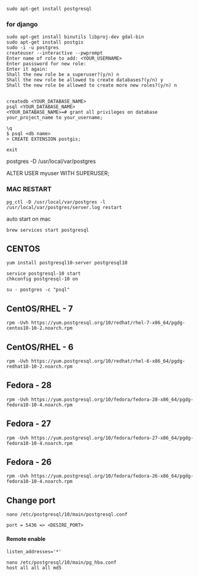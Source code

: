 ```
sudo apt-get install postgresql
```
### for django
```
sudo apt-get install binutils libproj-dev gdal-bin
sudo apt-get install postgis
sudo -i -u postgres
createuser --interactive --pwprompt
Enter name of role to add: <YOUR_USERNAME>
Enter passsword for new role:
Enter it again:
Shall the new role be a superuser?(y/n) n
Shall the new role be allowed to create databases?(y/n) y
Shall the new role be allowed to create more new roles?(y/n) n


createdb <YOUR_DATABASE_NAME>
psql <YOUR_DATABASE_NAME>
<YOUR_DATABASE_NAME>=# grant all privileges on database your_project_name to your_username;

\q
$ psql <db name>
> CREATE EXTENSION postgis;

exit
```
postgres -D /usr/local/var/postgres

ALTER USER myuser WITH SUPERUSER;

### MAC RESTART

```
pg_ctl -D /usr/local/var/postgres -l /usr/local/var/postgres/server.log restart
```

auto start on mac

```
brew services start postgresql
```

## CENTOS
```
yum install postgresql10-server postgresql10

service postgresql-10 start
chkconfig postgresql-10 on

su - postgres -c "psql"
```

## CentOS/RHEL - 7
```
rpm -Uvh https://yum.postgresql.org/10/redhat/rhel-7-x86_64/pgdg-centos10-10-2.noarch.rpm
```
## CentOS/RHEL - 6
```
rpm -Uvh https://yum.postgresql.org/10/redhat/rhel-6-x86_64/pgdg-redhat10-10-2.noarch.rpm
```
## Fedora - 28
```
rpm -Uvh https://yum.postgresql.org/10/fedora/fedora-28-x86_64/pgdg-fedora10-10-4.noarch.rpm
```
## Fedora - 27
```
rpm -Uvh https://yum.postgresql.org/10/fedora/fedora-27-x86_64/pgdg-fedora10-10-4.noarch.rpm
```
## Fedora - 26
```
rpm -Uvh https://yum.postgresql.org/10/fedora/fedora-26-x86_64/pgdg-fedora10-10-4.noarch.rpm
```

## Change port
```
nano /etc/postgresql/10/main/postgresql.conf

port = 5436 => <DESIRE_PORT>
```
#### Remote enable
```
listen_addresses='*'

nano /etc/postgresql/10/main/pg_hba.conf
host all all all md5
```

